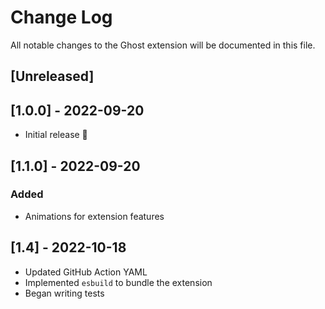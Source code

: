 # Change Log

All notable changes to the Ghost extension will be documented in this file.

## [Unreleased]

## [1.0.0] - 2022-09-20
- Initial release 🎉

## [1.1.0] - 2022-09-20
### Added
- Animations for extension features

## [1.4] - 2022-10-18
- Updated GitHub Action YAML
- Implemented `esbuild` to bundle the extension
- Began writing tests